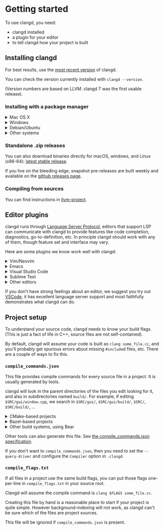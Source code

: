# Getting started

To use clangd, you need:

- clangd installed
- a plugin for your editor
- to tell clangd how your project is built

## Installing clangd

For best results, use the [most recent version](https://github.com/clangd/clangd/releases/latest) of clangd. 

You can check the version currently installed with `clangd --version`.

(Version numbers are based on LLVM. clangd 7 was the first usable release).

### Installing with a package manager

<details>
<summary markdown="span">Mac OS X</summary>
 
Clangd can be installed (along with LLVM) via [Homebrew](https://brew.sh):
```
brew install llvm
```

or with [MacPorts](https://www.macports.org/):

```
sudo port install clang-11
```

</details>

<details>
<summary markdown="span">Windows</summary>
Download the LLVM installer from [releases.llvm.org](http://releases.llvm.org/download.html)
</details>

<details>
<summary markdown="span">Debian/Ubuntu</summary>
Installing the `clangd` package will usually give you a slightly older version.

Try to install a packaged release (12.0):

```bash
sudo apt-get install clangd-12
```

If that's not found, at least `clangd-9` or `clangd-8` should be available.
Versions before 8 were part of the `clang-tools` package.

This will install clangd as `/usr/bin/clangd-12`. Make it the default `clangd`:

```bash
sudo update-alternatives --install /usr/bin/clangd clangd /usr/bin/clangd-12 100
```

</details>

<details>
<summary markdown="span">Other systems</summary>
Most distributions include clangd in a `clangd` package, in a `clang-tools`
package, or in the full `llvm` distribution.

For some platforms, binaries are also available at [releases.llvm.org](http://releases.llvm.org/download.html).
</details>

### Standalone .zip releases

You can also download binaries directly for macOS, windows, and Linux (x86-64):
[latest stable release](https://github.com/clangd/clangd/releases/latest).

If you live on the bleeding edge, snapshot pre-releases are built weekly and
available on the [github releases page](https://github.com/clangd/clangd/releases).

### Compiling from sources

You can find instructions in
[llvm-project](https://github.com/llvm/llvm-project/tree/main/clang-tools-extra/clangd#building-and-testing-clangd).

## Editor plugins

clangd runs through [Language Server Protocol](https://microsoft.github.io/language-server-protocol/), editors that
support LSP can communicate with clangd to provide features like code completion, diagnostics, go-to-definition, etc.
In principle clangd should work with any of them, though feature set and interface may vary.

Here are some plugins we know work well with clangd:

<details>
<summary markdown="span">Vim/Neovim</summary>
Vim and Neovim have several plugins that can communicate with clangd.

### YouCompleteMe

Supports both Vim and Neovim. Note that clangd support is not enabled by default in [YouCompleteMe](https://github.com/ycm-core/YouCompleteMe),
you must install it with `install.py --clangd-completer`.

We recommend changing a couple of YCM's default settings. In `.vimrc` add:
```
" Let clangd fully control code completion
let g:ycm_clangd_uses_ycmd_caching = 0
" Use installed clangd, not YCM-bundled clangd which doesn't get updates.
let g:ycm_clangd_binary_path = exepath("clangd")
```

You should see errors highlighted and completions as you type.

![Code completion in YouCompleteMe](screenshots/ycm_completion.png)

YouCompleteMe supports many of clangd's features:

- code completion
- diagnostics and fixes (`:YcmCompleter FixIt`)
- find declarations, references, and definitions (`:YcmCompleter GoTo` etc)
- rename symbol (`:YcmCompleter RefactorRename`)

Under the hood:

- **Debug logs**: run `:YcmDebugInfo` to see clangd status, and `:YcmToggleLogs`
  to view clangd's debug logs.
- **Command-line flags**: Set `g:ycm_clangd_args` in `.vimrc`, e.g.:

  ```vim
  let g:ycm_clangd_args = ['-log=verbose', '-pretty']
  ```

- **Alternate clangd binary**: set `g:ycm_clangd_binary_path` in `.vimrc`.

### coc-clangd

Supports both Vim and Neovim. [coc-clangd](https://github.com/clangd/coc-clangd) is an extension for
[coc.nvim](https://github.com/neoclide/coc.nvim), you need to [install coc.nvim](https://github.com/neoclide/coc.nvim/wiki/Install-coc.nvim) first.

`:CocInstall coc-clangd` in Vim/Neovim to install coc-clangd. coc-clangd will try to find clangd from your `$PATH`,
if not found, run `:CocCommand clangd.install` to install the [latest release](https://github.com/clangd/clangd/releases/latest)
from GitHub, or set `clangd.path` in `:CocConfig` to use custom clangd binary.

coc-clangd provides configurations for clangd, you can set them in `:CocConfig`:

```json
{
  "clangd.path": "/path/to/custom/clangd",
  "clangd.arguments": ["--background-index", "--clang-tidy"],
  "clangd.fallbackFlags": ["-std=c++23"]
}
```

Check [coc-clangd's README](https://github.com/clangd/coc-clangd?tab=readme-ov-file#configurations) for more options.

coc-clangd also provides commands to interact with clangd:

- `:CocCommand clangd.switchSourceHeader`, switch between source/header files
- `:CocCommand clangd.symbolInfo`, resolve symbol info under the cursor
- `:CocCommand clangd.memoryUsage`, show memory usage
- `:CocCommand clangd.install`, install latest release from GitHub
- `:CocCommand clangd.update`, check and update clangd from GitHub

There are two ways to get request/response logs from coc-clangd:

1. Set `"clangd.trace.server": "verbose"` in `:CocConfig`, and check the output in `:CocCommand workspace.showOutput clangd`.
2. Set `"clangd.trace.file": "/tmp/clangd.log"`, clangd will output logs to the file.

### Neovim built-in LSP client

Neovim only. Neovim has a built-in LSP client, which can be configured to work with clangd.

1. install [nvim-lspconfig](https://github.com/neovim/nvim-lspconfig) with your plugin manager
2. enable clangd in your init.lua: `require'lspconfig'.clangd.setup{}`
3. the `ClangdSwitchSourceHeader` and `ClangdShowSymbolInfo` commands will be enabled when you are in a C/C++ file
4. you can pass additional arguments to clangd to trace logs or enable more features:

```lua
local lspconfig = require('lspconfig')
lspconfig.clangd.setup({
  cmd = {'clangd', '--background-index', '--clang-tidy', '--log=verbose'},
  init_options = {
    fallbackFlags = { '-std=c++17' },
  },
})
```

You can also create your own LSP configuration by using the `vim.lsp.start` function. For more details, check `:help vim.lsp.start`
or use [clangd_extensions.nvim](https://github.com/p00f/clangd_extensions.nvim) directly, with more off-spec features support.
</details>

<details>
<summary markdown="span">Emacs</summary>
[eglot](https://github.com/joaotavora/eglot) can be configured to work with clangd.

Install eglot with `M-x package-install RET eglot RET`.

Add the following to `~/.emacs` to enable clangd:

```elisp
(require 'eglot)
(add-to-list 'eglot-server-programs '((c++-mode c-mode) "clangd"))
(add-hook 'c-mode-hook 'eglot-ensure)
(add-hook 'c++-mode-hook 'eglot-ensure)
```

After restarting you should see diagnostics for errors in your code, and `M-x
completion-at-point` should work.

![Diagnostics in Emacs](screenshots/emacs_diagnostics.png)

eglot supports many of clangd's features, with caveats:

- code completion, enhanced by `company-mode`, see below
- diagnostics and fixes
- find definitions and references (`M-x xref-find-definitions` etc)
- hover and highlights
- code actions (`M-x eglot-code-actions`)

### company-mode

eglot does have basic integration with company-mode, which provides a more
fluent completion UI.

You can install it with `M-x package-install RET company RET`, and enable it
with `M-x company-mode`.

![Completion in company-mode](screenshots/emacs_company.png)

### Under the hood

- **Debug logs**: available in the `EGLOT events` buffer.
- **Command-line flags and alternate binary**: instead of adding `"clangd"`
  to `eglot-server-programs`, add `("/path/to/clangd" "-log=verbose")` etc.
</details>

<details>
<summary markdown="span">Visual Studio Code</summary>
The official extension is
[vscode-clangd](https://marketplace.visualstudio.com/items?itemName=llvm-vs-code-extensions.vscode-clangd)
and can be installed from within VSCode.

Choose **View** --> **Extensions**, then search for "clangd". (Make sure
the Microsoft C/C++ extension is **not** installed).

After restarting, you should see red underlines underneath errors, and
you should get rich code completions including e.g. function parameters.

![Code completion in VSCode](screenshots/basic_completion.png)

vscode-clangd has excellent support for all clangd features, including:

- code completion
- diagnostics and fixes
- find declarations, references, and definitions
- find symbol in file (`Ctrl-P @foo`) or workspace (`Ctrl-P #foo`)
- hover and highlights
- code actions

### Under the hood

- **Debug logs**: when clangd is running, you should see "Clang Language Server"
  in the dropdown of the Output panel (**View** -> **Output**).
- **Command-line flags**: these can be passed in the `clangd.arguments` array
  in your `settings.json`. (**File** -> **Preferences** -> **Settings**).
- **Alternate clangd binary**: set the `clangd.path` string in `settings.json`.
</details>

<details>
<summary markdown="span">Sublime Text</summary>
[sublimelsp/LSP](https://github.com/sublimelsp/LSP) together with [sublimelsp/LSP-clangd](https://github.com/sublimelsp/LSP-clangd) works with clangd out of the box.

Select **Tools**-->**Install Package Control** (if you haven't installed it yet).

Press `Ctrl-Shift-P` and select **Package Control: Install Package**. Select
**LSP**.

Press `Ctrl-Shift-P` and select **Package Control: Install Package**. Select
**LSP-clangd**.

Open a C++ file, and you should see diagnostics and completion:

![Completion in Sublime Text](screenshots/sublime_completion.png)

The LSP package has excellent support for all most clangd features, including:

- code completion (a bit noisy due to how snippets are presented)
- diagnostics and fixes
- find definition and references
- hover and highlights
- code actions

### Under the hood

Settings can be tweaked under **Preferences**-->**Package Settings**-->**LSP**-->**servers**-->**LSP-clangd** or from the Command Palette by selecting **Preferences: LSP-clangd Settings**.

- **Command-line flags and alternate clangd binary**: check inside **Preferences: LSP-clangd Settings** for relevant option and documentation.

</details>

<details>
<summary markdown="span">Other editors</summary>
There is a directory of LSP clients at [langserver.org](http://langserver.org).

A generic client should be configured to run the command `clangd`, and
communicate via the language server protocol on standard input/output.
</details>

If you don't have strong feelings about an editor, we suggest you try out
[VSCode](https://code.visualstudio.com/), it has excellent language server
support and most faithfully demonstrates what clangd can do.

## Project setup

To understand your source code, clangd needs to know your build flags.
(This is just a fact of life in C++, source files are not self-contained).

By default, clangd will assume your code is built as `clang some_file.cc`,
and you'll probably get spurious errors about missing `#include`d files, etc.
There are a couple of ways to fix this.

### `compile_commands.json`

This file provides compile commands for every source file in a project.
It is usually generated by tools.

clangd will look in the parent directories of the files you edit looking for it,
and also in subdirectories named `build/`.
For example, if editing `$SRC/gui/window.cpp`, we search in `$SRC/gui/`,
`$SRC/gui/build/`, `$SRC/`, `$SRC/build/`, ...

<details>
<summary markdown="span">CMake-based projects</summary>
If your project builds with CMake, it can generate this file. You should enable
it with:

```bash
cmake -DCMAKE_EXPORT_COMPILE_COMMANDS=1
```

`compile_commands.json` will be written to your build directory.
If your build directory is `$SRC` or `$SRC/build`, clangd will find it.
Otherwise, symlink or copy it to `$SRC`, the root of your source tree.

```bash
ln -s ~/myproject-build/compile_commands.json ~/myproject/
```
</details>

<details>
<summary markdown="span">Bazel-based projects</summary>
Bazel can generate this file via [this extractor extension](https://github.com/hedronvision/bazel-compile-commands-extractor). Refer to instructions in the project README; it is intended for use with clangd. 
</details>

<details>
<summary markdown="span">Other build systems, using Bear</summary>
[Bear](https://github.com/rizsotto/Bear) is a tool to generate a
compile_commands.json file by recording a complete build.

For a `make`-based build, you can run `make clean; bear -- make` to generate the
file (and run a clean build!).

On Windows, a tool similar to Bear called [compiledb](https://github.com/nickdiego/compiledb)
can be used.
</details>

Other tools can also generate this file. See [the compile_commands.json
specification](https://clang.llvm.org/docs/JSONCompilationDatabase.html).

If you don't want to `compile_commands.json`, then you need to set the `--query-driver` and configure the `Compiler` option in `.clangd`.

### `compile_flags.txt`

If all files in a project use the same build flags, you can put those
flags one-per-line in `compile_flags.txt` in your source root.

Clangd will assume the compile command is `clang $FLAGS some_file.cc`.

Creating this file by hand is a reasonable place to start if your project is
quite simple. However background-indexing will not work, as clangd can't be
sure which of the files are project sources.

This file will be ignored if `compile_commands.json` is present.

